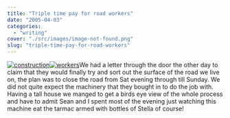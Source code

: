 ```yaml
---
title: "Triple time pay for road workers"
date: "2005-04-03"
categories: 
  - "writing"
cover: "./src/images/image-not-found.png"
slug: "triple-time-pay-for-road-workers"
---
```


[![construction](/images/road1.jpg)](http://www.shibbyonline.co.uk/wp-content/images/road1.jpg)[![workers](/images/road2.jpg)](http://www.shibbyonline.co.uk/wp-content/images/road2.jpg)We had a letter through the door the other day to claim that they would finally try and sort out the surface of the road we live on, the plan was to close the road from Sat evening through till Sunday. We did not quite expect the machinery that they bought in to do the job with. Having a tall house we manged to get a birds eye view of the whole process and have to admit Sean and I spent most of the evening just watching this machine eat the tarmac armed with bottles of Stella of course!
